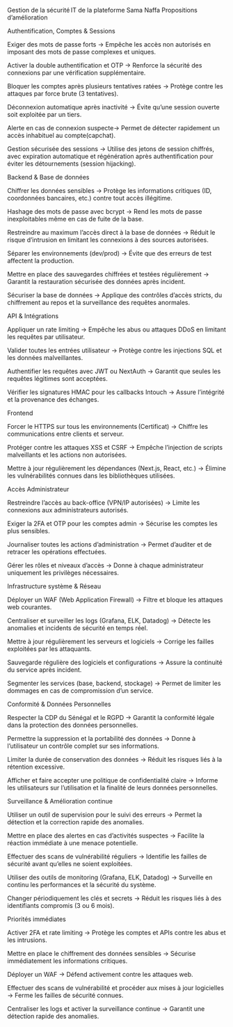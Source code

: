 Gestion de la sécurité IT de la plateforme Sama Naffa 
Propositions d’amélioration 

 

Authentification, Comptes & Sessions 

Exiger des mots de passe forts → Empêche les accès non autorisés en imposant des mots de passe complexes et uniques. 

Activer la double authentification et OTP → Renforce la sécurité des connexions par une vérification supplémentaire. 

Bloquer les comptes après plusieurs tentatives ratées → Protège contre les attaques par force brute (3 tentatives). 

Déconnexion automatique après inactivité → Évite qu’une session ouverte soit exploitée par un tiers. 

Alerte en cas de connexion suspecte→ Permet de détecter rapidement un accès inhabituel au compte(capchat). 

Gestion sécurisée des sessions → Utilise des jetons de session chiffrés, avec expiration automatique et régénération après authentification pour éviter les détournements (session hijacking). 

 

Backend & Base de données 

Chiffrer les données sensibles → Protège les informations critiques (ID, coordonnées bancaires, etc.) contre tout accès illégitime. 

Hashage des mots de passe avec bcrypt → Rend les mots de passe inexploitables même en cas de fuite de la base. 

Restreindre au maximum l’accès direct à la base de données → Réduit le risque d’intrusion en limitant les connexions à des sources autorisées. 

Séparer les environnements (dev/prod) → Évite que des erreurs de test affectent la production. 

Mettre en place des sauvegardes chiffrées et testées régulièrement → Garantit la restauration sécurisée des données après incident. 

Sécuriser la base de données → Applique des contrôles d’accès stricts, du chiffrement au repos et la surveillance des requêtes anormales. 

 

 

API & Intégrations 

Appliquer un rate limiting → Empêche les abus ou attaques DDoS en limitant les requêtes par utilisateur. 

Valider toutes les entrées utilisateur → Protège contre les injections SQL et les données malveillantes. 

Authentifier les requêtes avec JWT ou NextAuth → Garantit que seules les requêtes légitimes sont acceptées. 

Vérifier les signatures HMAC pour les callbacks Intouch → Assure l’intégrité et la provenance des échanges. 

 

Frontend 

Forcer le HTTPS sur tous les environnements (Certificat) → Chiffre les communications entre clients et serveur. 

Protéger contre les attaques XSS et CSRF → Empêche l’injection de scripts malveillants et les actions non autorisées. 

Mettre à jour régulièrement les dépendances (Next.js, React, etc.) → Élimine les vulnérabilités connues dans les bibliothèques utilisées. 

 

Accès Administrateur 

Restreindre l’accès au back-office (VPN/IP autorisées) → Limite les connexions aux administrateurs autorisés. 

Exiger la 2FA et OTP pour les comptes admin → Sécurise les comptes les plus sensibles. 

Journaliser toutes les actions d’administration → Permet d’auditer et de retracer les opérations effectuées. 

Gérer les rôles et niveaux d’accès → Donne à chaque administrateur uniquement les privilèges nécessaires. 

 

Infrastructure système & Réseau 

Déployer un WAF (Web Application Firewall) → Filtre et bloque les attaques web courantes. 

Centraliser et surveiller les logs (Grafana, ELK, Datadog) → Détecte les anomalies et incidents de sécurité en temps réel. 

Mettre à jour régulièrement les serveurs et logiciels → Corrige les failles exploitées par les attaquants. 

Sauvegarde régulière des logiciels et configurations → Assure la continuité du service après incident. 

Segmenter les services (base, backend, stockage) → Permet de limiter les dommages en cas de compromission d’un service. 

 

Conformité & Données Personnelles 

Respecter la CDP du Sénégal et le RGPD → Garantit la conformité légale dans la protection des données personnelles. 

Permettre la suppression et la portabilité des données → Donne à l’utilisateur un contrôle complet sur ses informations. 

Limiter la durée de conservation des données → Réduit les risques liés à la rétention excessive. 

Afficher et faire accepter une politique de confidentialité claire → Informe les utilisateurs sur l’utilisation et la finalité de leurs données personnelles. 

 

Surveillance & Amélioration continue 

Utiliser un outil de supervision pour le suivi des erreurs → Permet la détection et la correction rapide des anomalies. 

Mettre en place des alertes en cas d’activités suspectes → Facilite la réaction immédiate à une menace potentielle. 

Effectuer des scans de vulnérabilité réguliers → Identifie les failles de sécurité avant qu’elles ne soient exploitées. 

Utiliser des outils de monitoring (Grafana, ELK, Datadog) → Surveille en continu les performances et la sécurité du système. 

Changer périodiquement les clés et secrets → Réduit les risques liés à des identifiants compromis (3 ou 6 mois). 

 

Priorités immédiates 

Activer 2FA et rate limiting → Protège les comptes et APIs contre les abus et les intrusions. 

Mettre en place le chiffrement des données sensibles → Sécurise immédiatement les informations critiques. 

Déployer un WAF → Défend activement contre les attaques web. 

Effectuer des scans de vulnérabilité et procéder aux mises à jour logicielles → Ferme les failles de sécurité connues. 

Centraliser les logs et activer la surveillance continue → Garantit une détection rapide des anomalies. 